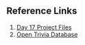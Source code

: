 ## Reference Links

1.  [Day 17 Project Files](https://replit.com/@meswapnilk?path=folder/Python%20Day%2017)
2.  [Open Trivia Database](https://opentdb.com/)